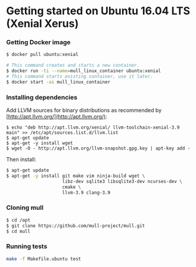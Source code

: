 # Getting started on Ubuntu 16.04 LTS (Xenial Xerus)

### Getting Docker image

```bash
$ docker pull ubuntu:xenial

# This command creates and starts a new container.
$ docker run -ti --name=mull_linux_container ubuntu:xenial
# This command starts existing container, use it later.
$ docker start -ai mull_linux_container
```

### Installing dependencies

Add LLVM sources for binary distributions as recommended by
[http://apt.llvm.org/](http://apt.llvm.org/):

```
$ echo "deb http://apt.llvm.org/xenial/ llvm-toolchain-xenial-3.9 main" >> /etc/apt/sources.list.d/llvm.list
$ apt-get update
$ apt-get -y install wget
$ wget -O - http://apt.llvm.org/llvm-snapshot.gpg.key | apt-key add -
```

Then install:

```bash
$ apt-get update
$ apt-get -y install git make vim ninja-build wget \
                     libz-dev sqlite3 libsqlite3-dev ncurses-dev \
                     cmake \
                     llvm-3.9 clang-3.9
```

### Cloning mull

```bash
$ cd /opt
$ git clone https://github.com/mull-project/mull.git
$ cd mull
```

### Running tests

```bash
make -f Makefile.ubuntu test
```

